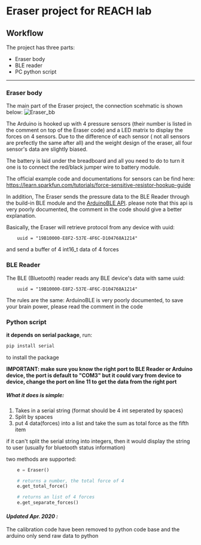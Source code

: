 # Eraser project for REACH lab

## Workflow
  The project has three parts:
  * Eraser body 
  * BLE reader 
  * PC python script

-----------------
### Eraser body

The main part of the Eraser project, the connection scehmatic is shown below:
![Eraser_bb](https://user-images.githubusercontent.com/22462126/71078133-642c1e00-214e-11ea-8bf2-e57755d9f96e.png)

 
The Arduino is hooked up with 4 pressure sensors (their number is listed in the comment on top of the Eraser  code) and a LED matrix to display the forces on 4 sensors. Due to the difference of each sensor ( not all sensors are prefectly the same after all) and the weight design of the eraser, all four sensor's data are slightly biased. 

The battery is laid under the breadboard and all you need to do to turn it one is to connect the red/black jumper wire to battery module.

The official example code and documentations for sensors can be find here:
https://learn.sparkfun.com/tutorials/force-sensitive-resistor-hookup-guide

In addition, The Eraser sends the pressure data to the BLE Reader through the build-in BLE module and the [ArduinoBLE API](https://www.arduino.cc/en/Reference/ArduinoBLE). please note that this api is very poorly documented, the comment in the code should give a better explanation. 

Basically, the Eraser will retrieve protocol from any device with uuid:
```Arduino
    uuid = "19B10000-E8F2-537E-4F6C-D104768A1214"
```
and send a buffer of 4 int16_t data of 4 forces



### BLE Reader

The BLE (Bluetooth) reader reads any BLE device's data with same uuid:
```Arduino
    uuid = "19B10000-E8F2-537E-4F6C-D104768A1214"
```
The rules are the same: ArduinoBLE is very poorly documented, to save your brain power, please read the comment in the code

### Python script

**it depends on serial package**, run:
```python
pip install serial 
```
to install the package

**IMPORTANT: make sure you know the right port to BLE Reader or Arduino device, the port is default to "COM3" but it could vary from device to device, change the port on line 11 to get the data from the right port**

##### What it does is simple: 

1. Takes in a serial string (format should be 4 int seperated by spaces)
2. Split by spaces
3. put 4 data(forces) into a list and take the sum as total force as the fifth item

if it can't split the serial string into integers, then it would display the string to user (usually for bluetooth status information)

two methods are supported:

```python
    e = Eraser()

    # returns a number, the total force of 4       
    e.get_total_force()

    # returns an list of 4 forces
    e.get_separate_forces()
```
#### *Updated Apr. 2020 :*
The calibration code have been removed to python code base and the arduino only send raw data to python
